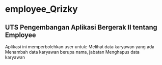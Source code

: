 # employee_Qrizky
## UTS Pengembangan Aplikasi Bergerak II tentang Employee

Aplikasi ini memperbolehkan user untuk:
Melihat data karyawan yang ada
Menambah data karyawan berupa nama, jabatan
Menghapus data karyawan
